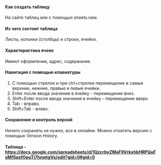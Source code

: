 #### Как создать таблицу
На сайте таблиц или с помощью sheets.new.
#### Из чего состоит таблица
Листы, колонки (столбцы) и строки, ячейки.
#### Характеристика ячеек
Имеют оформление, адрес, содержание.
#### Навигация с помощью клавиатуры
1. С помощью стрелок и при ctrl+стрелки перемещение в самые верхние, нижние, правые и левые ячейки.
2. Enter после ввода значения в ячейку - перемещение вниз.
3. Shift+Enter после ввода значения в ячейку - перемещение вверх.
4. Tab - вправо.
5. Shift+Tab - влево.
#### Сохранение и контроль версий
Ничего сохранять не нужно, все в онлайне. Можно откатить версию с помощью Version History.
#### **Таблица** - https://docs.google.com/spreadsheets/d/1QzcrbyZMaF9VrkxhbHRPQuFsMfSqsfOpuTj7hnwtgVs/edit?gid=0#gid=0